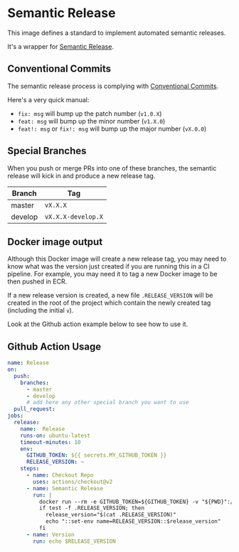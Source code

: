# Semantic Release

This image defines a standard to implement automated semantic releases.

It's a wrapper for [Semantic Release](https://github.com/semantic-release/semantic-release).

## Conventional Commits

The semantic release process is complying with [Conventional Commits](https://www.conventionalcommits.org/en/v1.0.0/).

Here's a very quick manual:

- `fix: msg` will bump up the patch number (`v1.0.X`)
- `feat: msg` will bump up the minor number (`v1.X.0`)
- `feat!: msg` or `fix!: msg` will bump up the major number (`vX.0.0`) 

## Special Branches

When you push or merge PRs into one of these branches, the semantic release will kick in and produce a new release tag.

| Branch | Tag |
|-|-|
| master | `vX.X.X` |
| develop | `vX.X.X-develop.X` |

## Docker image output

Although this Docker image will create a new release tag, you may need to know what was the version just created if
you are running this in a CI pipeline. For example, you may need it to tag a new Docker image to be then pushed in ECR.

If a new release version is created, a new file `.RELEASE_VERSION` will be created in the root of the project which
contain the newly created tag (including the initial `v`).

Look at the Github action example below to see how to use it.

## Github Action Usage

```yaml
name: Release
on:
  push:
    branches:
      - master
      - develop
      # add here any other special branch you want to use
  pull_request:
jobs:
  release:
    name:  Release
    runs-on: ubuntu-latest
    timeout-minutes: 10
    env:
      GITHUB_TOKEN: ${{ secrets.MY_GITHUB_TOKEN }}
      RELEASE_VERSION: ~
    steps:
      - name: Checkout Repo
        uses: actions/checkout@v2
      - name: Semantic Release
        run: |
          docker run --rm -e GITHUB_TOKEN=${GITHUB_TOKEN} -v "${PWD}":/app michcald/semantic-release
          if test -f .RELEASE_VERSION; then
            release_version="$(cat .RELEASE_VERSION)"
            echo "::set-env name=RELEASE_VERSION::$release_version"
          fi
      - name: Version
        run: echo $RELEASE_VERSION
```

